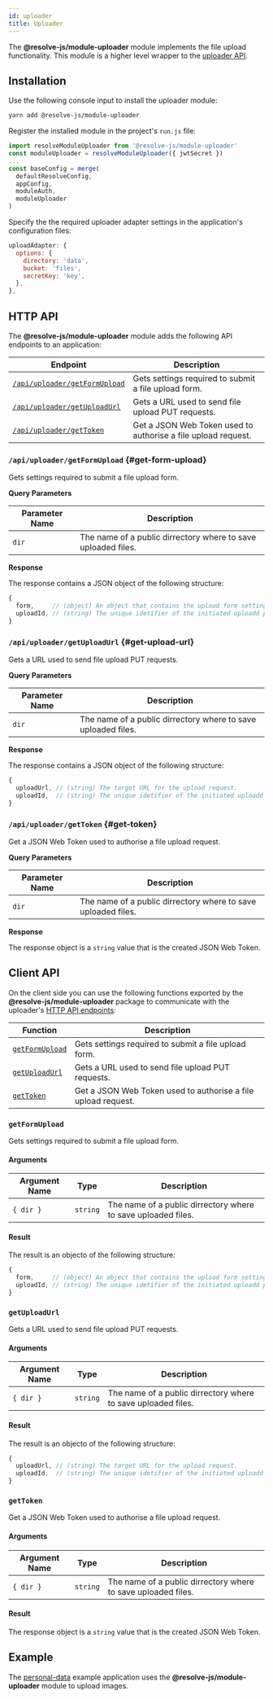 ```yaml
---
id: uploader
title: Uploader
---
```


The **@resolve-js/module-uploader** module implements the file upload functionality. This module is a higher level wrapper to the [uploader API](../api/api-handler/uploader.md).

## Installation

Use the following console input to install the uploader module:

```sh
yarn add @resolve-js/module-uploader
```

Register the installed module in the project's `run.js` file:

```js title="run.js"
import resolveModuleUploader from '@resolve-js/module-uploader'
const moduleUploader = resolveModuleUploader({ jwtSecret })
...
const baseConfig = merge(
  defaultResolveConfig,
  appConfig,
  moduleAuth,
  moduleUploader
)
```

Specify the the required uploader adapter settings in the application's configuration files:

```js title="config.dev.js"
uploadAdapter: {
  options: {
    directory: 'data',
    bucket: 'files',
    secretKey: 'key',
  },
},
```

## HTTP API

The **@resolve-js/module-uploader** module adds the following API endpoints to an application:

| Endpoint                                          | Description                                                   |
| ------------------------------------------------- | ------------------------------------------------------------- |
| [`/api/uploader/getFormUpload`](#get-form-upload) | Gets settings required to submit a file upload form.          |
| [`/api/uploader/getUploadUrl`](#get-upload-url)   | Gets a URL used to send file upload PUT requests.             |
| [`/api/uploader/getToken`](#get-token)            | Get a JSON Web Token used to authorise a file upload request. |

### `/api/uploader/getFormUpload` {#get-form-upload}

Gets settings required to submit a file upload form.

**Query Parameters**

| Parameter Name | Description                                                   |
| -------------- | ------------------------------------------------------------- |
| `dir`          | The name of a public dirrectory where to save uploaded files. |

**Response**

The response contains a JSON object of the following structure:

```js
{
  form,     // (object) An object that contains the upload form settings.
  uploadId, // (string) The unique idetifier of the initiated uploadd process.
}
```

### `/api/uploader/getUploadUrl` {#get-upload-url}

Gets a URL used to send file upload PUT requests.

**Query Parameters**

| Parameter Name | Description                                                   |
| -------------- | ------------------------------------------------------------- |
| `dir`          | The name of a public dirrectory where to save uploaded files. |

**Response**

The response contains a JSON object of the following structure:

```js
{
  uploadUrl, // (string) The target URL for the upload request.
  uploadId,  // (string) The unique idetifier of the initiated uploadd process.
}
```

### `/api/uploader/getToken` {#get-token}

Get a JSON Web Token used to authorise a file upload request.

**Query Parameters**

| Parameter Name | Description                                                   |
| -------------- | ------------------------------------------------------------- |
| `dir`          | The name of a public dirrectory where to save uploaded files. |

**Response**

The response object is a `string` value that is the created JSON Web Token.

## Client API

On the client side you can use the following functions exported by the **@resolve-js/module-uploader** package to communicate with the uploader's [HTTP API endpoints](#http-api):

| Function                          | Description                                                   |
| --------------------------------- | ------------------------------------------------------------- |
| [`getFormUpload`](#getformupload) | Gets settings required to submit a file upload form.          |
| [`getUploadUrl`](#getuploadurl)   | Gets a URL used to send file upload PUT requests.             |
| [`getToken`](#gettoken)           | Get a JSON Web Token used to authorise a file upload request. |

### `getFormUpload`

Gets settings required to submit a file upload form.

#### Arguments

| Argument Name | Type     | Description                                                   |
| ------------- | -------- | ------------------------------------------------------------- |
| `{ dir }`     | `string` | The name of a public dirrectory where to save uploaded files. |

#### Result

The result is an objecto of the following structure:

```js
{
  form,     // (object) An object that contains the upload form settings.
  uploadId, // (string) The unique idetifier of the initiated uploadd process.
}
```

### `getUploadUrl`

Gets a URL used to send file upload PUT requests.

#### Arguments

| Argument Name | Type     | Description                                                   |
| ------------- | -------- | ------------------------------------------------------------- |
| `{ dir }`     | `string` | The name of a public dirrectory where to save uploaded files. |

#### Result

The result is an objecto of the following structure:

```js
{
  uploadUrl, // (string) The target URL for the upload request.
  uploadId,  // (string) The unique idetifier of the initiated uploadd process.
}
```

### `getToken`

Get a JSON Web Token used to authorise a file upload request.

#### Arguments

| Argument Name | Type     | Description                                                   |
| ------------- | -------- | ------------------------------------------------------------- |
| `{ dir }`     | `string` | The name of a public dirrectory where to save uploaded files. |

#### Result

The response object is a `string` value that is the created JSON Web Token.

## Example

The [personal-data](https://github.com/reimagined/resolve/tree/master/examples/js/personal-data) example application uses the **@resolve-js/module-uploader** module to upload images.
